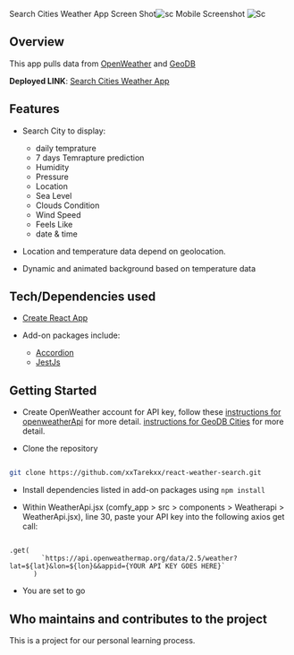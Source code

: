 Search Cities Weather App Screen Shot![sc](https://user-images.githubusercontent.com/52683281/201574420-85dbd281-7619-4474-96b2-e5488fefbe62.jpg)
Mobile Screenshot
![Sc](https://user-images.githubusercontent.com/52683281/202832377-66226be0-8008-4e3d-81dd-9f4330aa32b1.jpg)

## Overview

This app pulls data from [OpenWeather](https://openweathermap.org/api) and [GeoDB](https://rapidapi.com/wirefreethought/api/geodb-cities/)

**Deployed LINK**: [Search Cities Weather App](https://master.d3pzyltjs0n18u.amplifyapp.com/)

## Features

- Search City to display:

  - daily temprature
  - 7 days Temrapture prediction
  - Humidity
  - Pressure
  - Location
  - Sea Level
  - Clouds Condition
  - Wind Speed
  - Feels Like
  - date & time

- Location and temperature data depend on geolocation.

- Dynamic and animated background based on temperature data

## Tech/Dependencies used

- [Create React App](https://create-react-app.dev/)

- Add-on packages include:
  - [Accordion](https://www.npmjs.com/package/react-accessible-accordion)
  - [JestJs](https://jestjs.io/)

## Getting Started

- Create OpenWeather account for API key, follow these [instructions for openweatherApi](https://openweathermap.org/api) for more detail.
  [instructions for GeoDB Cities](https://rapidapi.com/wirefreethought/api/geodb-cities/) for more detail.

- Clone the repository

```bash

git clone https://github.com/xxTarekxx/react-weather-search.git

```

- Install dependencies listed in add-on packages using `npm install`

- Within WeatherApi.jsx (comfy_app > src > components > Weatherapi > WeatherApi.jsx), line 30, paste your API key into the following axios get call:

```

.get(
        `https://api.openweathermap.org/data/2.5/weather?lat=${lat}&lon=${lon}&&appid={YOUR API KEY GOES HERE}`
      )

```

- You are set to go

## Who maintains and contributes to the project

This is a project for our personal learning process.

<!-- By Tarek Ismael -->
